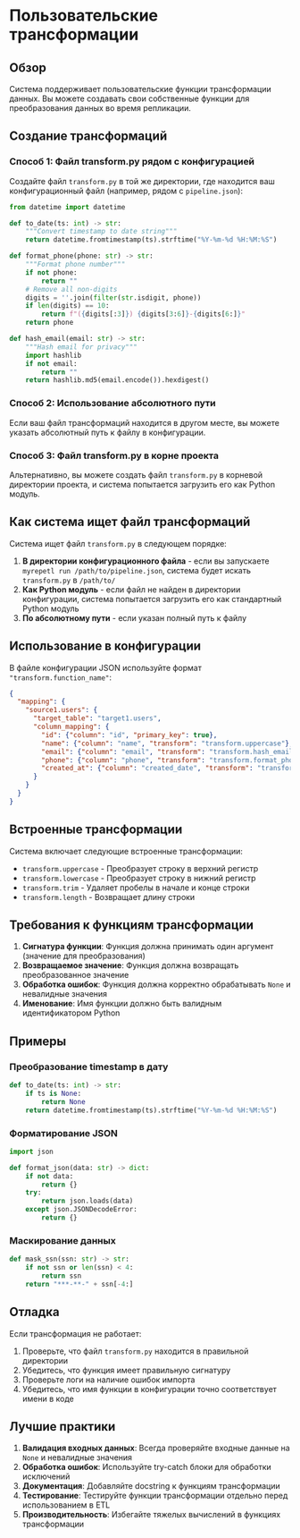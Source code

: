 # Пользовательские трансформации

## Обзор

Система поддерживает пользовательские функции трансформации данных. Вы можете создавать свои собственные функции для преобразования данных во время репликации.

## Создание трансформаций

### Способ 1: Файл transform.py рядом с конфигурацией

Создайте файл `transform.py` в той же директории, где находится ваш конфигурационный файл (например, рядом с `pipeline.json`):

```python
from datetime import datetime

def to_date(ts: int) -> str:
    """Convert timestamp to date string"""
    return datetime.fromtimestamp(ts).strftime("%Y-%m-%d %H:%M:%S")

def format_phone(phone: str) -> str:
    """Format phone number"""
    if not phone:
        return ""
    # Remove all non-digits
    digits = ''.join(filter(str.isdigit, phone))
    if len(digits) == 10:
        return f"({digits[:3]}) {digits[3:6]}-{digits[6:]}"
    return phone

def hash_email(email: str) -> str:
    """Hash email for privacy"""
    import hashlib
    if not email:
        return ""
    return hashlib.md5(email.encode()).hexdigest()
```

### Способ 2: Использование абсолютного пути

Если ваш файл трансформаций находится в другом месте, вы можете указать абсолютный путь к файлу в конфигурации.

### Способ 3: Файл transform.py в корне проекта

Альтернативно, вы можете создать файл `transform.py` в корневой директории проекта, и система попытается загрузить его как Python модуль.

## Как система ищет файл трансформаций

Система ищет файл `transform.py` в следующем порядке:

1. **В директории конфигурационного файла** - если вы запускаете `myrepetl run /path/to/pipeline.json`, система будет искать `transform.py` в `/path/to/`
2. **Как Python модуль** - если файл не найден в директории конфигурации, система попытается загрузить его как стандартный Python модуль
3. **По абсолютному пути** - если указан полный путь к файлу

## Использование в конфигурации

В файле конфигурации JSON используйте формат `"transform.function_name"`:

```json
{
  "mapping": {
    "source1.users": {
      "target_table": "target1.users",
      "column_mapping": {
        "id": {"column": "id", "primary_key": true},
        "name": {"column": "name", "transform": "transform.uppercase"},
        "email": {"column": "email", "transform": "transform.hash_email"},
        "phone": {"column": "phone", "transform": "transform.format_phone"},
        "created_at": {"column": "created_date", "transform": "transform.to_date"}
      }
    }
  }
}
```

## Встроенные трансформации

Система включает следующие встроенные трансформации:

- `transform.uppercase` - Преобразует строку в верхний регистр
- `transform.lowercase` - Преобразует строку в нижний регистр  
- `transform.trim` - Удаляет пробелы в начале и конце строки
- `transform.length` - Возвращает длину строки

## Требования к функциям трансформации

1. **Сигнатура функции**: Функция должна принимать один аргумент (значение для преобразования)
2. **Возвращаемое значение**: Функция должна возвращать преобразованное значение
3. **Обработка ошибок**: Функция должна корректно обрабатывать `None` и невалидные значения
4. **Именование**: Имя функции должно быть валидным идентификатором Python

## Примеры

### Преобразование timestamp в дату
```python
def to_date(ts: int) -> str:
    if ts is None:
        return None
    return datetime.fromtimestamp(ts).strftime("%Y-%m-%d %H:%M:%S")
```

### Форматирование JSON
```python
import json

def format_json(data: str) -> dict:
    if not data:
        return {}
    try:
        return json.loads(data)
    except json.JSONDecodeError:
        return {}
```

### Маскирование данных
```python
def mask_ssn(ssn: str) -> str:
    if not ssn or len(ssn) < 4:
        return ssn
    return "***-**-" + ssn[-4:]
```

## Отладка

Если трансформация не работает:

1. Проверьте, что файл `transform.py` находится в правильной директории
2. Убедитесь, что функция имеет правильную сигнатуру
3. Проверьте логи на наличие ошибок импорта
4. Убедитесь, что имя функции в конфигурации точно соответствует имени в коде

## Лучшие практики

1. **Валидация входных данных**: Всегда проверяйте входные данные на `None` и невалидные значения
2. **Обработка ошибок**: Используйте try-catch блоки для обработки исключений
3. **Документация**: Добавляйте docstring к функциям трансформации
4. **Тестирование**: Тестируйте функции трансформации отдельно перед использованием в ETL
5. **Производительность**: Избегайте тяжелых вычислений в функциях трансформации

